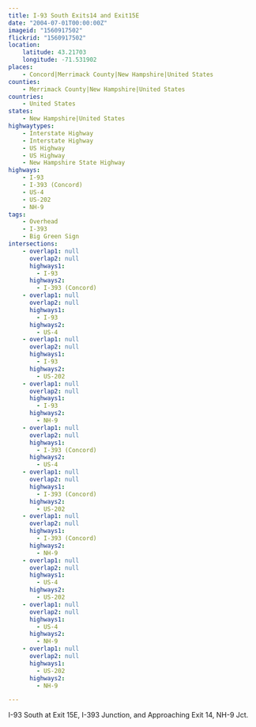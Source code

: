 ```yaml
---
title: I-93 South Exits14 and Exit15E
date: "2004-07-01T00:00:00Z"
imageid: "1560917502"
flickrid: "1560917502"
location:
    latitude: 43.21703
    longitude: -71.531902
places:
    - Concord|Merrimack County|New Hampshire|United States
counties:
    - Merrimack County|New Hampshire|United States
countries:
    - United States
states:
    - New Hampshire|United States
highwaytypes:
    - Interstate Highway
    - Interstate Highway
    - US Highway
    - US Highway
    - New Hampshire State Highway
highways:
    - I-93
    - I-393 (Concord)
    - US-4
    - US-202
    - NH-9
tags:
    - Overhead
    - I-393
    - Big Green Sign
intersections:
    - overlap1: null
      overlap2: null
      highways1:
        - I-93
      highways2:
        - I-393 (Concord)
    - overlap1: null
      overlap2: null
      highways1:
        - I-93
      highways2:
        - US-4
    - overlap1: null
      overlap2: null
      highways1:
        - I-93
      highways2:
        - US-202
    - overlap1: null
      overlap2: null
      highways1:
        - I-93
      highways2:
        - NH-9
    - overlap1: null
      overlap2: null
      highways1:
        - I-393 (Concord)
      highways2:
        - US-4
    - overlap1: null
      overlap2: null
      highways1:
        - I-393 (Concord)
      highways2:
        - US-202
    - overlap1: null
      overlap2: null
      highways1:
        - I-393 (Concord)
      highways2:
        - NH-9
    - overlap1: null
      overlap2: null
      highways1:
        - US-4
      highways2:
        - US-202
    - overlap1: null
      overlap2: null
      highways1:
        - US-4
      highways2:
        - NH-9
    - overlap1: null
      overlap2: null
      highways1:
        - US-202
      highways2:
        - NH-9

---
```

I-93 South at Exit 15E, I-393 Junction, and Approaching Exit 14, NH-9 Jct.